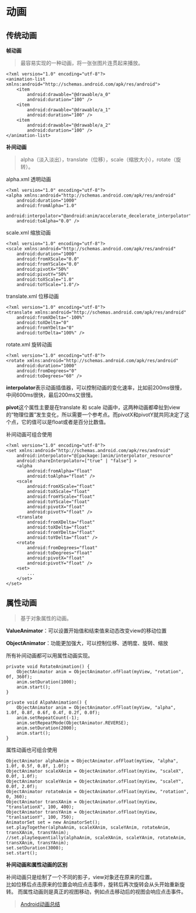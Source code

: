 # 动画

## 传统动画

**帧动画**

> 最容易实现的一种动画，将一张张图片连贯起来播放。

```
<?xml version="1.0" encoding="utf-8"?>
<animation-list xmlns:android="http://schemas.android.com/apk/res/android">
    <item
        android:drawable="@drawable/a_0"
        android:duration="100" />
    <item
        android:drawable="@drawable/a_1"
        android:duration="100" />
    <item
        android:drawable="@drawable/a_2"
        android:duration="100" />
</animation-list>
```

**补间动画**

> alpha（淡入淡出），translate（位移），scale（缩放大小），rotate（旋转）。

alpha.xml 透明动画
```
<?xml version="1.0" encoding="utf-8"?>
<alpha xmlns:android="http://schemas.android.com/apk/res/android"
    android:duration="1000"
    android:fromAlpha="1.0"
    android:interpolator="@android:anim/accelerate_decelerate_interpolator"
    android:toAlpha="0.0" />
```
scale.xml 缩放动画
```
<?xml version="1.0" encoding="utf-8"?>
<scale xmlns:android="http://schemas.android.com/apk/res/android"
    android:duration="1000"
    android:fromXScale="0.0"
    android:fromYScale="0.0"
    android:pivotX="50%"
    android:pivotY="50%"
    android:toXScale="1.0"
    android:toYScale="1.0"/>
```
translate.xml 位移动画
```
<?xml version="1.0" encoding="utf-8"?>
<translate xmlns:android="http://schemas.android.com/apk/res/android"
    android:fromXDelta="-100%"
    android:toXDelta="0"
    android:fromYDelta="0"
    android:toYDelta="100%" />
```
rotate.xml 旋转动画
```
<?xml version="1.0" encoding="utf-8"?>
<rotate xmlns:android="http://schemas.android.com/apk/res/android"
    android:duration="1000"
    android:fromDegrees="0"
    android:toDegrees="60" />
```

**interpolator**表示动画插值器，可以控制动画的变化速率，比如前200ms很慢，中间600ms很快，最后200ms又很慢。

**pivot**这个属性主要是在translate 和 scale 动画中，这两种动画都牵扯到view的“物理位置”发生变化，所以需要一个参考点。而pivotX和pivotY就共同决定了这个点，它的值可以是float或者是百分比数值。

补间动画可组合使用

```
<?xml version="1.0" encoding="utf-8"?>
<set xmlns:android="http://schemas.android.com/apk/res/android"
    android:interpolator="@[package:]anim/interpolator_resource"
    android:shareInterpolator=["true" | "false"] >
    <alpha
        android:fromAlpha="float"
        android:toAlpha="float" />
    <scale
        android:fromXScale="float"
        android:toXScale="float"
        android:fromYScale="float"
        android:toYScale="float"
        android:pivotX="float"
        android:pivotY="float" />
    <translate
        android:fromXDelta="float"
        android:toXDelta="float"
        android:fromYDelta="float"
        android:toYDelta="float" />
    <rotate
        android:fromDegrees="float"
        android:toDegrees="float"
        android:pivotX="float"
        android:pivotY="float" />
    <set>
        ...
    </set>
</set>
```

## 属性动画
> 基于对象属性的动画。

**ValueAnimator**：可以设置开始值和结束值来动态改变view的移动位置

**ObjectAnimator**：功能更加强大，可以控制位移、透明度、旋转、缩放



所有补间动画都可以用属性动画实现。

```
private void RotateAnimation() {
    ObjectAnimator anim = ObjectAnimator.ofFloat(myView, "rotation", 0f, 360f);
    anim.setDuration(1000);
    anim.start();
}

private void AlpahAnimation() {
    ObjectAnimator anim = ObjectAnimator.ofFloat(myView, "alpha", 1.0f, 0.8f, 0.6f, 0.4f, 0.2f, 0.0f);
    anim.setRepeatCount(-1);
    anim.setRepeatMode(ObjectAnimator.REVERSE);
    anim.setDuration(2000);
    anim.start();
}
```

属性动画也可组合使用

```
ObjectAnimator alphaAnim = ObjectAnimator.ofFloat(myView, "alpha", 1.0f, 0.5f, 0.8f, 1.0f);
ObjectAnimator scaleXAnim = ObjectAnimator.ofFloat(myView, "scaleX", 0.0f, 1.0f);
ObjectAnimator scaleYAnim = ObjectAnimator.ofFloat(myView, "scaleY", 0.0f, 2.0f);
ObjectAnimator rotateAnim = ObjectAnimator.ofFloat(myView, "rotation", 0, 360);
ObjectAnimator transXAnim = ObjectAnimator.ofFloat(myView, "translationX", 100, 400);
ObjectAnimator transYAnim = ObjectAnimator.ofFloat(myView, "tranlsationY", 100, 750);
AnimatorSet set = new AnimatorSet();
set.playTogether(alphaAnim, scaleXAnim, scaleYAnim, rotateAnim, transXAnim, transYAnim);
//set.playSequentially(alphaAnim, scaleXAnim, scaleYAnim, rotateAnim, transXAnim, transYAnim);
set.setDuration(3000);
set.start();
```

**补间动画和属性动画的区别**

补间动画只是绘制了一个不同的影子，view对象还在原来的位置。  
比如位移后点击原来的位置会响应点击事件，旋转后再次旋转会从头开始重新旋转。
而属性动画则是真正的视图移动，例如点击移动后的视图会响应点击事件。

> [Android动画总结](https://www.jianshu.com/p/420629118c10)